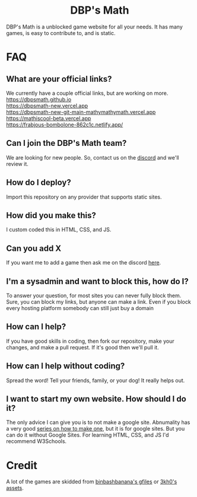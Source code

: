 <h1 align="center">DBP's Math</h1>
DBP's Math is a unblocked game website for all your needs. It has many games, is easy to contribute to, and is static. 

#  FAQ
## What are your official links?
We currently have a couple official links, but are working on more.  
https://dbpsmath.github.io  
https://dbpsmath-new.vercel.app  
https://dbpsmath-new-git-main-mathymathymath.vercel.app  
https://mathiscool-beta.vercel.app  
https://frabjous-bombolone-862c1c.netlify.app/
## Can I join the DBP's Math team?
We are looking for new people. So, contact us on the [discord](https://discord.gg/3wd2CYDvBm) and we'll review it.
## How do I deploy?
Import this repository on any provider that supports static sites.
##  How did you make this?
I custom coded this in HTML, CSS, and JS.
## Can you add X
If you want me to add a game then ask me on the discord [here](https://discord.gg/3wd2CYDvBm).
## I'm a sysadmin and want to block this, how do I?
To answer your question, for most sites you can never fully block them. Sure, you can block my links, but anyone can make a link.
Even if you block every hosting platform somebody can still just buy a domain
## How can I help?
If you have good skills in coding, then fork our repository, make your changes, and make a pull request. If it's good then we'll pull it.
## How can I help without coding?
Spread the word! Tell your friends, family, or your dog! It really helps out.
## I want to start my own website. How should I do it?
The only advice I can give you is to not make a google site. Abnumality has a very good [series on how to make one](https://www.youtube.com/watch?v=Etmaj7clLCI&list=PLPCCmOayz-5DeKnxCkh4wbHgXLNNdfOgL), but it is for google sites. But you can do it without Google Sites. For learning HTML, CSS, and JS I'd recommend W3Schools.

# Credit
A lot of the games are skidded from [binbashbanana's gfiles](https://github.com/BinBashBanana/gfiles/) or [3kh0's assets](https://github.com/3kh0/3kh0-assets).
